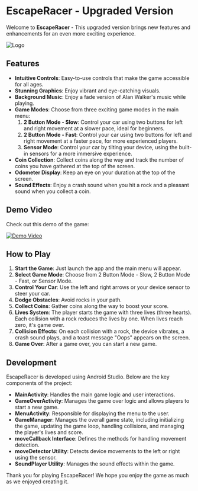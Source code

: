 # EscapeRacer - Upgraded Version

Welcome to **EscapeRacer** - This upgraded version brings new features and enhancements for an even more exciting experience.


![Logo](app/src/main/res/drawable/logo.png)

## Features

- **Intuitive Controls**: Easy-to-use controls that make the game accessible for all ages.
- **Stunning Graphics**: Enjoy vibrant and eye-catching visuals.
- **Background Music**: Enjoy a fade version of Alan Walker's music while playing.
- **Game Modes**: Choose from three exciting game modes in the main menu:
  1. **2 Button Mode - Slow**: Control your car using two buttons for left and right movement at a slower pace, ideal for beginners.
  2. **2 Button Mode - Fast**: Control your car using two buttons for left and right movement at a faster pace, for more experienced players.
  3. **Sensor Mode**: Control your car by tilting your device, using the built-in sensors for a more immersive experience.
- **Coin Collection**: Collect coins along the way and track the number of coins you have gathered at the top of the screen.
- **Odometer Display**: Keep an eye on your duration at the top of the screen.
- **Sound Effects**: Enjoy a crash sound when you hit a rock and a pleasant sound when you collect a coin.

## Demo Video

Check out this demo of the game:

[![Demo Video](https://img.youtube.com/vi/bLqI_fGSByI/0.jpg)](https://www.youtube.com/watch?v=bLqI_fGSByI)

## How to Play

1. **Start the Game**: Just launch the app and the main menu will appear.
2. **Select Game Mode**: Choose from 2 Button Mode - Slow, 2 Button Mode - Fast, or Sensor Mode.
3. **Control Your Car**: Use the left and right arrows or your device sensor to steer your car.
4. **Dodge Obstacles**: Avoid rocks in your path.
5. **Collect Coins**: Gather coins along the way to boost your score.
6. **Lives System**: The player starts the game with three lives (three hearts). Each collision with a rock reduces the lives by one. When lives reach zero, it's game over.
7. **Collision Effects**: On each collision with a rock, the device vibrates, a crash sound plays, and a toast message "Oops" appears on the screen.
8. **Game Over**: After a game over, you can start a new game.

## Development

EscapeRacer is developed using Android Studio. Below are the key components of the project:

- **MainActivity**: Handles the main game logic and user interactions.
- **GameOverActivity**: Manages the game over logic and allows players to start a new game.
- **MenuActivity**: Responsible for displaying the menu to the user.
- **GameManager**: Manages the overall game state, including initializing the game, updating the game loop, handling collisions, and managing the player's lives and score.
- **moveCallback Interface**: Defines the methods for handling movement detection.
- **moveDetector Utility**: Detects device movements to the left or right using the sensor.
- **SoundPlayer Utility**: Manages the sound effects within the game.


Thank you for playing EscapeRacer! We hope you enjoy the game as much as we enjoyed creating it.
